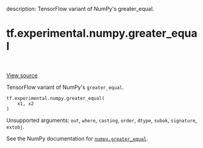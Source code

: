 description: TensorFlow variant of NumPy's greater_equal.

<div itemscope itemtype="http://developers.google.com/ReferenceObject">
<meta itemprop="name" content="tf.experimental.numpy.greater_equal" />
<meta itemprop="path" content="Stable" />
</div>

# tf.experimental.numpy.greater_equal

<!-- Insert buttons and diff -->

<table class="tfo-notebook-buttons tfo-api nocontent" align="left">

</table>

<a target="_blank" class="external" href="/code/stable/tensorflow/python/ops/numpy_ops/np_math_ops.py">View source</a>



TensorFlow variant of NumPy's `greater_equal`.

<pre class="devsite-click-to-copy prettyprint lang-py tfo-signature-link">
<code>tf.experimental.numpy.greater_equal(
    x1, x2
)
</code></pre>



<!-- Placeholder for "Used in" -->

Unsupported arguments: `out`, `where`, `casting`, `order`, `dtype`, `subok`, `signature`, `extobj`.

See the NumPy documentation for [`numpy.greater_equal`](https://numpy.org/doc/1.16/reference/generated/numpy.greater_equal.html).